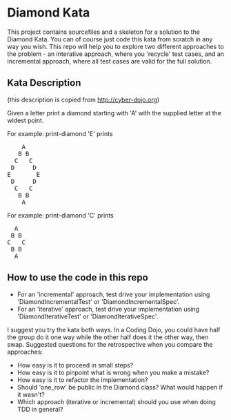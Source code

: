 Diamond Kata
============

This project contains sourcefiles and a skeleton for a solution to the Diamond Kata. You can of course just code
this kata from scratch in any way you wish. This repo will help you to explore two different approaches to the
problem - an interative approach, where you 'recycle' test cases, and an incremental approach, where all test cases
are valid for the full solution.

Kata Description
----------------

(this description is copied from http://cyber-dojo.org)

Given a letter print a diamond starting with 'A'
with the supplied letter at the widest point.

For example: print-diamond 'E' prints

<pre>
    A
   B B
  C   C
 D     D
E       E
 D     D
  C   C
   B B
    A
</pre>
For example: print-diamond 'C' prints

<pre>
  A
 B B
C   C
 B B
  A
</pre>

How to use the code in this repo
--------------------------------

* For an 'incremental' approach, test drive your implementation using 'DiamondIncrementalTest' or 'DiamondIncrementalSpec'.
* For an 'iterative' approach, test drive your implementation using 'DiamondIterativeTest' or 'DiamondIterativeSpec'.

I suggest you try the kata both ways. In a Coding Dojo, you could have half the group do it one way while the other
half does it the other way, then swap. Suggested questions for the retrospective when you compare the approaches:

* How easy is it to proceed in small steps?
* How easy is it to pinpoint what is wrong when you make a mistake?
* How easy is it to refactor the implementation?
* Should 'one_row' be public in the Diamond class? What would happen if it wasn't?
* Which approach (iterative or incremental) should you use when doing TDD in general?